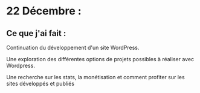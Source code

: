 # 22 Décembre :

## Ce que j'ai fait :

Continuation du développement d'un site WordPress.

Une exploration des différentes options de projets possibles à réaliser avec Wordpress.

Une recherche sur les stats, la monétisation et comment profiter sur les sites développés et publiés